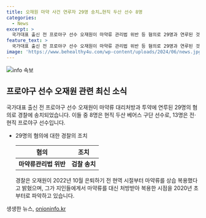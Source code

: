 ```yaml
---
title: 오재원 마약 사건 연루자 29명 송치…현직 두산 선수 8명
categories:
  - News
excerpt: >
  국가대표 출신 전 프로야구 선수 오재원이 마약류 관리법 위반 등 혐의로 29명과 연루된 것으로 파악됐습니다. 이들 중에는 두산 베어스 소속의 현직 야구 선수 8명을 포함해 전·현직 프로야구 선수 13명과 트레이너 1명, 그리고 오씨가 운영하던 야구 아카데미 수강생의 학부모 등이 있었습니다. 경찰은 오씨가 현역 시절부터 마약류를 상습 복용했다며 2020년 초부터 관련 혐의가 있었던 것으로 전해졌습니다.
feature_text: >
  국가대표 출신 전 프로야구 선수 오재원이 마약류 관리법 위반 등 혐의로 29명과 연루된 것으로 파악됐습니다. 이들 중에는 두산 베어스 소속의 현직 야구 선수 8명을 포함해 전·현직 프로야구 선수 13명과 트레이너 1명, 그리고 오씨가 운영하던 야구 아카데미 수강생의 학부모 등이 있었습니다. 경찰은 오씨가 현역 시절부터 마약류를 상습 복용했다며 2020년 초부터 관련 혐의가 있었던 것으로 전해졌습니다.
image: 'https://www.behealthy4u.com/wp-content/uploads/2024/06/news.jpg'
---
```


<p><img src="https://www.behealthy4u.com/wp-content/uploads/2024/06/news.jpg" alt="info 속보" /></p>

<h2 data-ke-size="size26">프로야구 선수 오재원 관련 최신 소식</h2>

<p data-ke-size="size16">국가대표 출신 전 프로야구 선수 오재원이 마약류 대리처방과 투약에 연루된 29명의 혐의로 경찰에 송치되었습니다. 이들 중 8명은 현직 두산 베어스 구단 선수로, 13명은 전·현직 프로야구 선수입니다.</p>

<ul>
<li>29명의 혐의에 대한 경찰의 조치</li>
<table>
<thead>
<tr>
<th>혐의</th>
<th>조치</th>
</tr>
</thead>
<tbody>
<tr>
<td style="text-align: center; height: 17px;"><b>마약류관리법 위반</b></td>
<td style="text-align: center; height: 17px;"><b>검찰 송치</b></td>
</tr>
</tbody>
</table>
<p>경찰은 오재원이 2022년 10월 은퇴하기 전 현역 시절부터 마약류를 상습 복용했다고 밝혔으며, 그가 지인들에게서 마약류를 대신 처방받아 복용한 시점을 2020년 초부터로 파악하고 있습니다.</p>
</ul>
생생한 뉴스, <a href="https://onioninfo.kr" rel="dofollow">onioninfo.kr</a>


